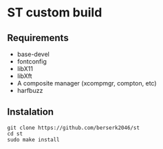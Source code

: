 
# ST custom build

## Requirements
+ base-devel
+ fontconfig
+ libX11
+ libXft
+ A composite manager (xcompmgr, compton, etc)
+ harfbuzz

## Instalation
```
git clone https://github.com/berserk2046/st
cd st
sudo make install
```
